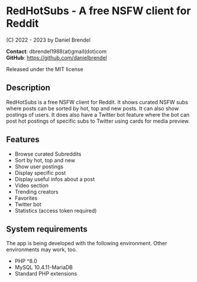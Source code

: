 # RedHotSubs - A free NSFW client for Reddit

(C) 2022 - 2023 by Daniel Brendel

__Contact__: dbrendel1988(at)gmail(dot)com\
__GitHub__: https://github.com/danielbrendel

Released under the MIT license

## Description
RedHotSubs is a free NSFW client for Reddit. It shows curated NSFW subs where posts can be sorted
by hot, top and new posts. It can also show postings of users. It does also have a Twitter bot feature
where the bot can post hot postings of specific subs to Twitter using cards for media preview.

## Features
- Browse curated Subreddits
- Sort by hot, top and new
- Show user postings
- Display specific post
- Display useful infos about a post
- Video section
- Trending creators
- Favorites
- Twitter bot
- Statistics (access token required)

## System requirements
The app is being developed with the following environment. Other environments may work, too.
- PHP ^8.0
- MySQL 10.4.11-MariaDB
- Standard PHP extensions
